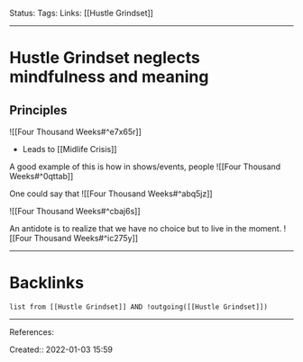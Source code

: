 Status: 
Tags: 
Links: [[Hustle Grindset]]
___
# Hustle Grindset neglects mindfulness and meaning
## Principles
![[Four Thousand Weeks#^e7x65r]]
- Leads to [[Midlife Crisis]]

A good example of this is how in shows/events, people ![[Four Thousand Weeks#^0qttab]]

One could say that 
![[Four Thousand Weeks#^abq5jz]]

![[Four Thousand Weeks#^cbaj6s]]

An antidote is to realize that we have no choice but to live in the moment.
![[Four Thousand Weeks#^ic275y]]

___
# Backlinks
```dataview
list from [[Hustle Grindset]] AND !outgoing([[Hustle Grindset]])
```
___
References:

Created:: 2022-01-03 15:59
